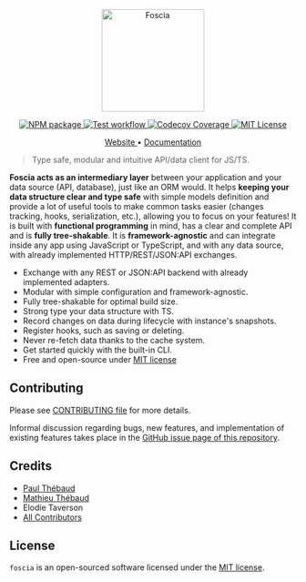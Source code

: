 <p align="center">
  <a href="https://foscia.dev">
    <img width="180" src="https://foscia.dev/img/logo.svg" alt="Foscia">
  </a>
</p>

<p align="center">
<a href="https://www.npmjs.com/package/@foscia/core">
  <img src="https://img.shields.io/npm/v/@foscia/core" alt="NPM package">
</a>
<a href="https://github.com/foscia-dev/foscia/actions/workflows/tests.yml">
  <img src="https://github.com/foscia-dev/foscia/actions/workflows/tests.yml/badge.svg" alt="Test workflow">
</a>
<a href="https://codecov.io/gh/foscia-dev/foscia">
  <img src="https://codecov.io/gh/foscia-dev/foscia/branch/main/graph/badge.svg" alt="Codecov Coverage">
</a>
<a href="https://github.com/foscia-dev/foscia/blob/main/LICENSE">
  <img src="https://img.shields.io/npm/l/%40foscia%2Fcore" alt="MIT License">
</a>
</p>

<p align="center">
<a href="https://foscia.dev">
  Website
</a>
•
<a href="https://foscia.dev/docs/getting-started">
  Documentation
</a>
</p>

> Type safe, modular and intuitive API/data client for JS/TS.

**Foscia acts as an intermediary layer** between your application and
your data source (API, database), just like an ORM would.
It helps **keeping your data structure clear
and type safe** with simple models definition and provide a lot of
useful tools to make common tasks easier (changes tracking, hooks,
serialization, etc.), allowing you to focus on your features!
It is built with **functional programming** in mind, has a clear and complete
API and is **fully tree-shakable**.
It is **framework-agnostic** and can integrate inside
any app using JavaScript or TypeScript, and with any data source,
with already implemented HTTP/REST/JSON:API exchanges.

- Exchange with any REST or JSON:API backend with already implemented adapters.
- Modular with simple configuration and framework-agnostic.
- Fully tree-shakable for optimal build size.
- Strong type your data structure with TS.
- Record changes on data during lifecycle with instance's snapshots.
- Register hooks, such as saving or deleting.
- Never re-fetch data thanks to the cache system.
- Get started quickly with the built-in CLI.
- Free and open-source under [MIT license](https://opensource.org/licenses/MIT)

## Contributing

Please see [CONTRIBUTING file](CONTRIBUTING.md) for more details.

Informal discussion regarding bugs, new features, and implementation of existing
features takes place in the
[GitHub issue page of this repository](https://github.com/foscia-dev/foscia/issues).

## Credits

- [Paul Thébaud](https://github.com/paul-thebaud)
- [Mathieu Thébaud](https://github.com/mthebaud)
- Elodie Taverson
- [All Contributors](https://github.com/foscia-dev/foscia/graphs/contributors)

## License

`foscia` is an open-sourced software licensed under the
[MIT license](LICENSE).
